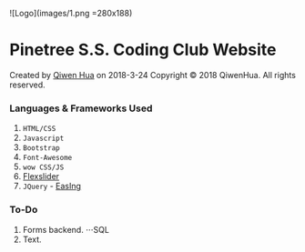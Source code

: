 ![Logo](images/1.png =280x188)
# Pinetree S.S. Coding Club Website

Created by [Qiwen Hua](http://www.huaqiwen.com) on 2018-3-24
Copyright © 2018 QiwenHua. All rights reserved.

### Languages & Frameworks Used
1. `HTML/CSS`
2. `Javascript`
3. `Bootstrap`
4. `Font-Awesome`
5. `wow CSS/JS`
6. [Flexslider](http://www.woothemes.com/flexslider/)
7. `JQuery` - [EasIng](http://gsgd.co.uk/sandbox/jquery.easIng.php)

### To-Do
1. Forms backend.
⋅⋅⋅SQL
2. Text.

